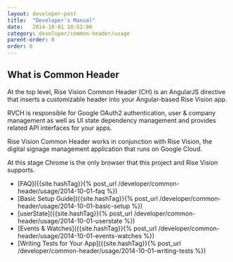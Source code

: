 ```yaml
---
layout: developer-post
title:  "Developer's Manual"
date:   2014-10-01 10:52:00
category: developer/common-header/usage
parent-order: 0
order: 0
---
```


## What is Common Header

At the top level, Rise Vision Common Header (CH) is an AngularJS directive that inserts a customizable header into your Angular-based Rise Vision app.

RVCH is responsible for Google OAuth2 authentication, user & company management as well as UI state dependency management and provides related API interfaces for your apps.

Rise Vision Common Header works in conjunction with Rise Vision, the digital signage management application that runs on Google Cloud.

At this stage Chrome is the only browser that this project and Rise Vision supports.

- [FAQ]({{site.hashTag}}{% post_url /developer/common-header/usage/2014-10-01-faq %})
- [Basic Setup Guide]({{site.hashTag}}{% post_url /developer/common-header/usage/2014-10-01-basic-setup %})
- [userState]({{site.hashTag}}{% post_url /developer/common-header/usage/2014-10-01-userstate %})
- [Events & Watches]({{site.hashTag}}{% post_url /developer/common-header/usage/2014-10-01-events-watches %})
- [Writing Tests for Your App]({{site.hashTag}}{% post_url /developer/common-header/usage/2014-10-01-writing-tests %})
